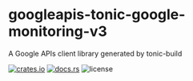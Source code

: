# googleapis-tonic-google-monitoring-v3

A Google APIs client library generated by tonic-build

[![crates.io](https://img.shields.io/crates/v/googleapis-tonic-google-monitoring-v3)](https://crates.io/crates/googleapis-tonic-google-monitoring-v3)
[![docs.rs](https://img.shields.io/docsrs/googleapis-tonic-google-monitoring-v3)](https://docs.rs/googleapis-tonic-google-monitoring-v3)
![license](https://img.shields.io/crates/l/googleapis-tonic-google-monitoring-v3)
